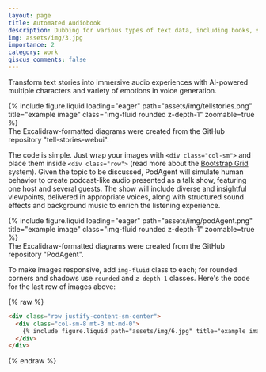```yaml
---
layout: page
title: Automated Audiobook
description: Dubbing for various types of text data, including books, screenplays, and more.
img: assets/img/3.jpg
importance: 2
category: work
giscus_comments: false
---
```


Transform text stories into immersive audio experiences with AI-powered multiple characters and variety of emotions in voice generation.

<div class="row">
    <div class="col-sm mt-3 mt-md-0">
        {% include figure.liquid loading="eager" path="assets/img/tellstories.png" title="example image" class="img-fluid rounded z-depth-1" zoomable=true %}
    </div>
</div>
<div class="caption">
    The Excalidraw-formatted diagrams were created from the GitHub repository "tell-stories-webui".
</div>


The code is simple.
Just wrap your images with `<div class="col-sm">` and place them inside `<div class="row">` (read more about the <a href="https://getbootstrap.com/docs/4.4/layout/grid/">Bootstrap Grid</a> system).
Given the topic to be discussed, PodAgent will simulate human behavior to create podcast-like audio presented as a talk show, featuring one host and several guests. The show will include diverse and insightful viewpoints, delivered in appropriate voices, along with structured sound effects and background music to enrich the listening experience.

<div class="row">
    <div class="col-sm mt-3 mt-md-0">
        {% include figure.liquid loading="eager" path="assets/img/podAgent.png" title="example image" class="img-fluid rounded z-depth-1" zoomable=true %}
    </div>
</div>
<div class="caption">
    The Excalidraw-formatted diagrams were created from the GitHub repository "PodAgent".
</div>

To make images responsive, add `img-fluid` class to each; for rounded corners and shadows use `rounded` and `z-depth-1` classes.
Here's the code for the last row of images above:

{% raw %}

```html
<div class="row justify-content-sm-center">
  <div class="col-sm-8 mt-3 mt-md-0">
    {% include figure.liquid path="assets/img/6.jpg" title="example image" class="img-fluid rounded z-depth-1" %}
  </div>
</div>
```

{% endraw %}

